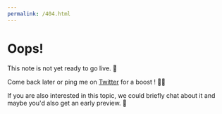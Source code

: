 ```yaml
---
permalink: /404.html
---
```


# Oops!

This note is not yet ready to go live. 😬

Come back later or ping me on [Twitter](https://twitter.com/keikhcheung) for a boost ! 🚀🌝

If you are also interested in this topic, we could briefly chat about it and maybe you'd also get an early preview. 👀